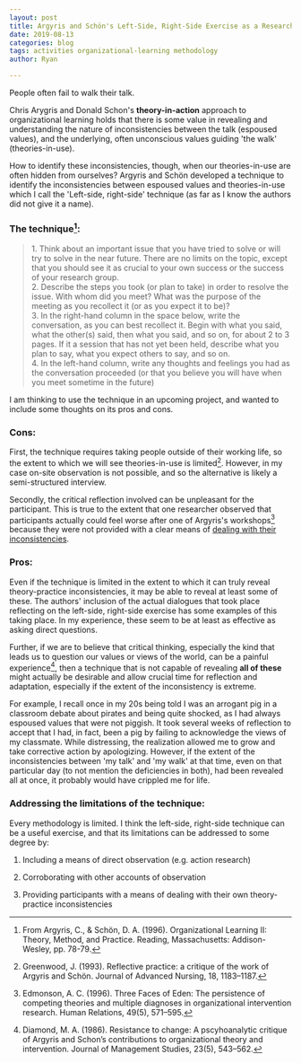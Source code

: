 ```yaml
---
layout: post
title: Argyris and Schön's Left-Side, Right-Side Exercise as a Research Tool
date: 2019-08-13
categories: blog
tags: activities organizational-learning methodology
author: Ryan

---
```


People often fail to walk their talk.

Chris Arygris and Donald Schon's **theory-in-action** approach to organizational learning holds that there is some value in revealing and understanding the nature of inconsistencies between the talk (espoused values), and the underlying, often unconscious values guiding 'the walk' (theories-in-use).

How to identify these inconsistencies, though, when our theories-in-use are often hidden from ourselves? Argyris and Schön developed a technique to identify the inconsistencies between espoused values and theories-in-use which I call the 'Left-side, right-side' technique (as far as I know the authors did not give it a name).

### The technique[^fn1]:

<blockquote>
1. Think about an important issue that you have tried to solve or will try to solve in the near  future. There are no limits on the topic, except that you should see it as crucial to your own  success or the success of your research group. <br>
2. Describe the steps you took (or plan to take) in order to resolve the issue. With whom did you  meet? What was the purpose of the meeting as you recollect it (or as you expect it to be)? <br>
3. In the right-hand column in the space below, write the conversation, as you can best recollect it.  Begin with what you said, what the other(s) said, then what you said, and so on, for about 2 to 3  pages. If it a session that has not yet been held, describe what you plan to say, what you expect  others to say, and so on. <br>
4. In the left-hand column, write any thoughts and feelings you had as the conversation proceeded  (or that you believe you will have when you meet sometime in the future)
</blockquote>

I am thinking to use the technique in an upcoming project, and wanted to include some thoughts on its pros and cons.

### Cons:

First, the technique requires taking people outside of their working life, so the extent to which we will see theories-in-use is limited[^fn2]. However, in my case on-site observation is not possible, and so the alternative is likely a semi-structured interview.

Secondly, the critical reflection involved can be unpleasant for the participant. This is true to the extent that one researcher observed that participants actually could feel worse after one of Argyris's workshops[^fn3] because they were not provided with a clear means of [dealing with their inconsistencies](/texts/2019-06-27-Argyris1).

### Pros:

Even if the technique is limited in the extent to which it can truly reveal theory-practice inconsistencies, it may be able to reveal at least some of these. The authors' inclusion of the actual dialogues that took place reflecting on the left-side, right-side exercise has some examples of this taking place. In my experience, these seem to be at least as effective as asking direct questions.

Further, if we are to believe that critical thinking, especially the kind that leads us to question our values or views of the world, can be a painful experience[^fn4], then a technique that is not capable of revealing **all of these** might actually be desirable and allow crucial time for reflection and adaptation, especially if the extent of the inconsistency is extreme.

For example, I recall once in my 20s being told I was an arrogant pig in a classroom debate about pirates and being quite shocked, as I had always espoused values that were not piggish. It took several weeks of reflection to accept that I had, in fact, been a pig by failing to acknowledge the views of my classmate. While distressing, the realization allowed me to grow and take corrective action by apologizing. However, if the extent of the inconsistencies between 'my talk' and 'my walk' at that time, even on that particular day (to not mention the deficiencies in both), had been revealed all at once, it probably would have crippled me for life.

### Addressing the limitations of the technique:

Every methodology is limited. I think the left-side, right-side technique can be a useful exercise, and that its limitations can be addressed to some degree by:

1. Including a means of direct observation (e.g. action research)

1. Corroborating with other accounts of observation

1. Providing participants with a means of dealing with their own theory-practice inconsistencies

[^fn1]: From Argyris, C., & Schön, D. A. (1996). Organizational Learning II: Theory, Method, and Practice. Reading, Massachusetts: Addison-Wesley, pp. 78-79.
[^fn2]: Greenwood, J. (1993). Reflective practice: a critique of the work of Argyris and Schön. Journal of Advanced Nursing, 18, 1183–1187.
[^fn3]: Edmonson, A. C. (1996). Three Faces of Eden: The persistence of competing theories and multiple diagnoses in organizational intervention research. Human Relations, 49(5), 571–595.
[^fn4]: Diamond, M. A. (1986). Resistance to change: A pscyhoanalytic critique of Argyris and Schon’s contributions to organizational theory and intervention. Journal of Management Studies, 23(5), 543–562.
